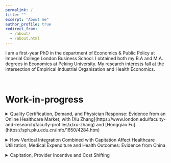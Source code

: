 ```yaml
---
permalink: /
title: ""
excerpt: "About me"
author_profile: true
redirect_from: 
  - /about/
  - /about.html
---
```


I am a first-year PhD in the department of Economics & Public Policy at Imperial College London Business School. I obtained both my B.A and M.A. degrees in Economics at Peking University. My research interests fall at the intersection of Empirical Industrial Organization and Health Economics. 

<br/>

# Work-in-progress

<details>
<summary markdown='span'>
Quality Certification, Demand, and Physician Response: Evidence from an Online Healthcare Market; with [Xu Zhang](https://www.london.edu/faculty-and-research/faculty-profiles/x/xu-zhang) and [Hongqiao Fu](https://sph.pku.edu.cn/info/1650/4284.htm)    
</summary>
</details>
<p></p>

<details>
<summary markdown='span'>
How Vertical Integration Combined with Capitation Affect Healthcare Utilization, Medical Expenditure and Health Outcomes: Evidence from China
</summary>
</details>
<p></p>

<details>
<summary markdown='span'>
Capitation, Provider Incentive and Cost Shifting
</summary>
</details>
<br/>

